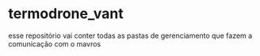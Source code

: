 # termodrone_vant
esse repositório vai conter todas as pastas de gerenciamento que fazem a comunicação com o mavros
